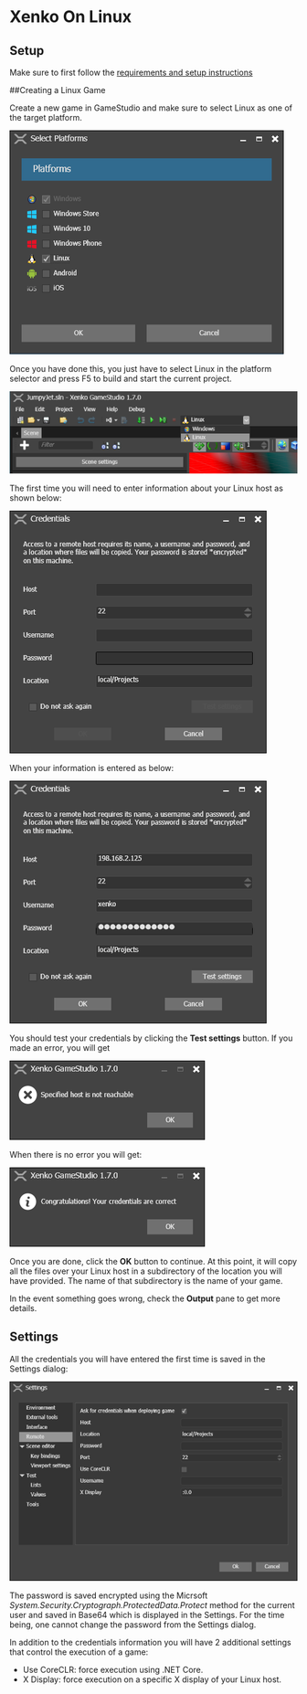 # Xenko On Linux

## Setup

Make sure to first follow the [requirements and setup instructions](setup.md)

##Creating a Linux Game

Create a new game in GameStudio and make sure to select Linux as one of the target platform.

![New Game](media/platform_choice.png)

Once you have done this, you just have to select Linux in the platform selector and press F5 to build and start the current project.

![Platform Selector](media/platform_selector.png)

The first time you will need to enter information about your Linux host as shown below:

![Credential Dialog](media/default_credential_dialog.png)

When your information is entered as below:

![Filled Credential Dialog](media/filled_credential_dialog.png)

You should test your credentials by clicking the **Test settings** button. If you made an error, you will get

![Invalid Settings](media/unreachable_host.png)

When there is no error you will get:

![Success](media/successful_login.png)

Once you are done, click the **OK** button to continue. At this point, it will copy all the files over your Linux host in a subdirectory of the location you will have provided. The name of that subdirectory is the name of your game.

In the event something goes wrong, check the **Output** pane to get more details.

## Settings

All the credentials you will have entered the first time is saved in the Settings dialog:

![Settings Dialog](media/remote_settings.png)

The password is saved encrypted using the Micrsoft *System.Security.Cryptograph.ProtectedData.Protect* method for the current user and saved in Base64 which is displayed in the Settings. For the time being, one cannot change the password from the Settings dialog.

In addition to the credentials information you will have 2 additional settings that control the execution of a game:
* Use CoreCLR: force execution using .NET Core.
* X Display: force execution on a specific X display of your Linux host.

